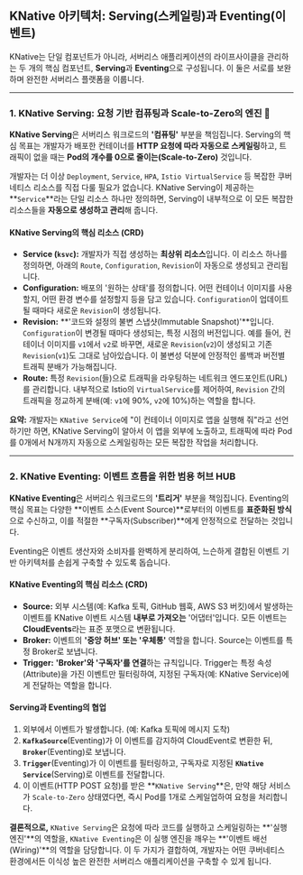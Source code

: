 ## KNative 아키텍처: Serving(스케일링)과 Eventing(이벤트)

KNative는 단일 컴포넌트가 아니라, 서버리스 애플리케이션의 라이프사이클을 관리하는 두 개의 핵심 컴포넌트, **Serving**과 **Eventing**으로 구성됩니다. 이 둘은 서로를 보완하며 완전한 서버리스 플랫폼을 이룹니다.

---

### 1. KNative Serving: 요청 기반 컴퓨팅과 Scale-to-Zero의 엔진 🚀

**KNative Serving**은 서버리스 워크로드의 **'컴퓨팅'** 부분을 책임집니다. Serving의 핵심 목표는 개발자가 배포한 컨테이너를 **HTTP 요청에 따라 자동으로 스케일링**하고, 트래픽이 없을 때는 **Pod의 개수를 0으로 줄이는(Scale-to-Zero)** 것입니다.

개발자는 더 이상 `Deployment`, `Service`, `HPA`, `Istio VirtualService` 등 복잡한 쿠버네티스 리소스를 직접 다룰 필요가 없습니다. KNative Serving이 제공하는 **`Service`**라는 단일 리소스 하나만 정의하면, Serving이 내부적으로 이 모든 복잡한 리소스들을 **자동으로 생성하고 관리**해 줍니다.

#### KNative Serving의 핵심 리소스 (CRD)

* **Service (`ksvc`):** 개발자가 직접 생성하는 **최상위 리소스**입니다. 이 리소스 하나를 정의하면, 아래의 `Route`, `Configuration`, `Revision`이 자동으로 생성되고 관리됩니다.
* **Configuration:** 배포의 '원하는 상태'를 정의합니다. 어떤 컨테이너 이미지를 사용할지, 어떤 환경 변수를 설정할지 등을 담고 있습니다. `Configuration`이 업데이트될 때마다 새로운 `Revision`이 생성됩니다.
* **Revision:** **'코드와 설정의 불변 스냅샷(Immutable Snapshot)'**입니다. `Configuration`이 변경될 때마다 생성되는, 특정 시점의 버전입니다. 예를 들어, 컨테이너 이미지를 `v1`에서 `v2`로 바꾸면, 새로운 `Revision`(`v2`)이 생성되고 기존 `Revision`(`v1`)도 그대로 남아있습니다. 이 불변성 덕분에 안정적인 롤백과 버전별 트래픽 분배가 가능해집니다.
* **Route:** 특정 `Revision`(들)으로 트래픽을 라우팅하는 네트워크 엔드포인트(URL)를 관리합니다. 내부적으로 Istio의 `VirtualService`를 제어하여, `Revision` 간의 트래픽을 정교하게 분배(예: `v1`에 90%, `v2`에 10%)하는 역할을 합니다.

**요약:** 개발자는 `KNative Service`에 "이 컨테이너 이미지로 앱을 실행해 줘"라고 선언하기만 하면, KNative Serving이 알아서 이 앱을 외부에 노출하고, 트래픽에 따라 Pod를 0개에서 N개까지 자동으로 스케일링하는 모든 복잡한 작업을 처리합니다.

---

### 2. KNative Eventing: 이벤트 흐름을 위한 범용 허브 HUB

**KNative Eventing**은 서버리스 워크로드의 **'트리거'** 부분을 책임집니다. Eventing의 핵심 목표는 다양한 **이벤트 소스(Event Source)**로부터의 이벤트를 **표준화된 방식**으로 수신하고, 이를 적절한 **구독자(Subscriber)**에게 안정적으로 전달하는 것입니다.

Eventing은 이벤트 생산자와 소비자를 완벽하게 분리하여, 느슨하게 결합된 이벤트 기반 아키텍처를 손쉽게 구축할 수 있도록 돕습니다.



#### KNative Eventing의 핵심 리소스 (CRD)

* **Source:** 외부 시스템(예: Kafka 토픽, GitHub 웹훅, AWS S3 버킷)에서 발생하는 이벤트를 KNative 이벤트 시스템 **내부로 가져오는** '어댑터'입니다. 모든 이벤트는 **CloudEvents**라는 표준 포맷으로 변환됩니다.
* **Broker:** 이벤트의 **'중앙 허브' 또는 '우체통'** 역할을 합니다. Source는 이벤트를 특정 Broker로 보냅니다.
* **Trigger:** **'Broker'와 '구독자'를 연결**하는 규칙입니다. Trigger는 특정 속성(Attribute)을 가진 이벤트만 필터링하여, 지정된 구독자(예: KNative Service)에게 전달하는 역할을 합니다.

#### Serving과 Eventing의 협업

1.  외부에서 이벤트가 발생합니다. (예: Kafka 토픽에 메시지 도착)
2.  **`KafkaSource`**(Eventing)가 이 이벤트를 감지하여 CloudEvent로 변환한 뒤, **`Broker`**(Eventing)로 보냅니다.
3.  **`Trigger`**(Eventing)가 이 이벤트를 필터링하고, 구독자로 지정된 **`KNative Service`**(Serving)로 이벤트를 전달합니다.
4.  이 이벤트(HTTP POST 요청)를 받은 **`KNative Serving`**은, 만약 해당 서비스가 `Scale-to-Zero` 상태였다면, 즉시 Pod를 1개로 스케일업하여 요청을 처리합니다.

**결론적으로,** `KNative Serving`은 요청에 따라 코드를 실행하고 스케일링하는 **'실행 엔진'**의 역할을, `KNative Eventing`은 이 실행 엔진을 깨우는 **'이벤트 배선(Wiring)'**의 역할을 담당합니다. 이 두 가지가 결합하여, 개발자는 어떤 쿠버네티스 환경에서든 이식성 높은 완전한 서버리스 애플리케이션을 구축할 수 있게 됩니다.
